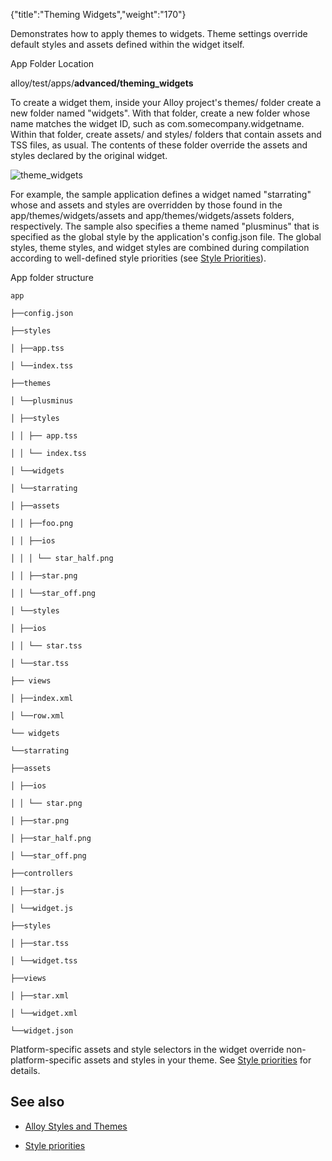 {"title":"Theming Widgets","weight":"170"}

Demonstrates how to apply themes to widgets. Theme settings override default styles and assets defined within the widget itself.

App Folder Location

alloy/test/apps/**advanced/theming\_widgets**

To create a widget them, inside your Alloy project's themes/ folder create a new folder named "widgets". With that folder, create a new folder whose name matches the widget ID, such as com.somecompany.widgetname. Within that folder, create assets/ and styles/ folders that contain assets and TSS files, as usual. The contents of these folder override the assets and styles declared by the original widget.

![theme_widgets](/Images/appc/download/attachments/41845679/theme_widgets.png)

For example, the sample application defines a widget named "starrating" whose and assets and styles are overridden by those found in the app/themes/widgets/assets and app/themes/widgets/assets folders, respectively. The sample also specifies a theme named "plusminus" that is specified as the global style by the application's config.json file. The global styles, theme styles, and widget styles are combined during compilation according to well-defined style priorities (see [Style Priorities](/docs/appc/Alloy_Framework/Alloy_Guide/Alloy_Views/Alloy_Styles_and_Themes/#style-priorities)).

App folder structure

`app`

`├──config.json`

`├──styles`

`│ ├──app.tss`

`│ └──index.tss`

`├──themes`

`│ └──plusminus`

`│ ├──styles`

`│ │ ├── app.tss`

`│ │ └── index.tss`

`│ └──widgets`

`│ └──starrating`

`│ ├──assets`

`│ │ ├──foo.png`

`│ │ ├──ios`

`│ │ │ └── star_half.png`

`│ │ ├──star.png`

`│ │ └──star_off.png`

`│ └──styles`

`│ ├──ios`

`│ │ └── star.tss`

`│ └──star.tss`

`├── views`

`│ ├──index.xml`

`│ └──row.xml`

`└── widgets`

`└──starrating`

`├──assets`

`│ ├──ios`

`│ │ └── star.png`

`│ ├──star.png`

`│ ├──star_half.png`

`│ └──star_off.png`

`├──controllers`

`│ ├──star.js`

`│ └──widget.js`

`├──styles`

`│ ├──star.tss`

`│ └──widget.tss`

`├──views`

`│ ├──star.xml`

`│ └──widget.xml`

`└──widget.json`

Platform-specific assets and style selectors in the widget override non-platform-specific assets and styles in your theme. See [Style priorities](/docs/appc/Alloy_Framework/Alloy_Guide/Alloy_Views/Alloy_Styles_and_Themes/#style-priorities) for details.

## See also

* [Alloy Styles and Themes](/docs/appc/Alloy_Framework/Alloy_Guide/Alloy_Views/Alloy_Styles_and_Themes/)

* [Style priorities](/docs/appc/Alloy_Framework/Alloy_Guide/Alloy_Views/Alloy_Styles_and_Themes/#style-priorities)
